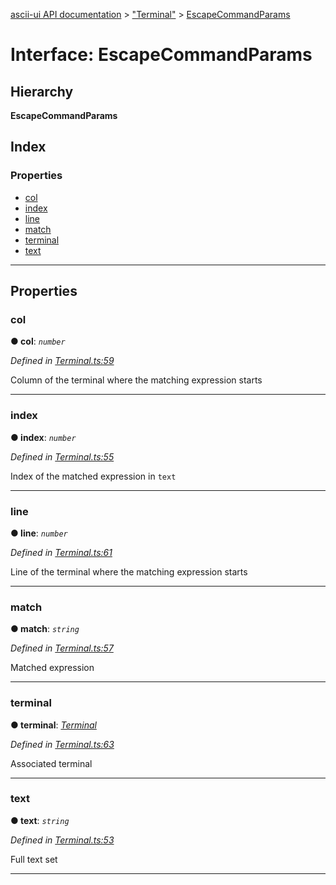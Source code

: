 [ascii-ui API documentation](../README.md) > ["Terminal"](../modules/_terminal_.md) > [EscapeCommandParams](../interfaces/_terminal_.escapecommandparams.md)

# Interface: EscapeCommandParams

## Hierarchy

**EscapeCommandParams**

## Index

### Properties

* [col](_terminal_.escapecommandparams.md#col)
* [index](_terminal_.escapecommandparams.md#index)
* [line](_terminal_.escapecommandparams.md#line)
* [match](_terminal_.escapecommandparams.md#match)
* [terminal](_terminal_.escapecommandparams.md#terminal)
* [text](_terminal_.escapecommandparams.md#text)

---

## Properties

<a id="col"></a>

###  col

**● col**: *`number`*

*Defined in [Terminal.ts:59](https://github.com/danikaze/ascii-ui/blob/cfe4704/src/Terminal.ts#L59)*

Column of the terminal where the matching expression starts

___
<a id="index"></a>

###  index

**● index**: *`number`*

*Defined in [Terminal.ts:55](https://github.com/danikaze/ascii-ui/blob/cfe4704/src/Terminal.ts#L55)*

Index of the matched expression in `text`

___
<a id="line"></a>

###  line

**● line**: *`number`*

*Defined in [Terminal.ts:61](https://github.com/danikaze/ascii-ui/blob/cfe4704/src/Terminal.ts#L61)*

Line of the terminal where the matching expression starts

___
<a id="match"></a>

###  match

**● match**: *`string`*

*Defined in [Terminal.ts:57](https://github.com/danikaze/ascii-ui/blob/cfe4704/src/Terminal.ts#L57)*

Matched expression

___
<a id="terminal"></a>

###  terminal

**● terminal**: *[Terminal](../classes/_terminal_.terminal.md)*

*Defined in [Terminal.ts:63](https://github.com/danikaze/ascii-ui/blob/cfe4704/src/Terminal.ts#L63)*

Associated terminal

___
<a id="text"></a>

###  text

**● text**: *`string`*

*Defined in [Terminal.ts:53](https://github.com/danikaze/ascii-ui/blob/cfe4704/src/Terminal.ts#L53)*

Full text set

___

